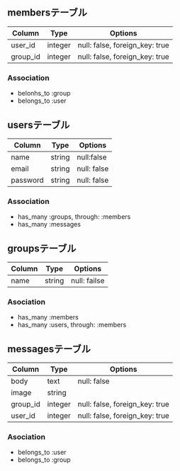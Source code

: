 ## membersテーブル
|Column|Type|Options|
|------|----|-------|
|user_id|integer|null: false, foreign_key: true|
|group_id|integer|null: false, foreign_key: true|

### Association
- belonhs_to :group
- belongs_to :user


## usersテーブル
|Column|Type|Options|
|------|----|-------|
|name|string|null:false|
|email|string|null: false|
|password|string|null: false|

### Association
- has_many :groups, through: :members
- has_many :messages


## groupsテーブル
|Column|Type|Options|
|------|----|-------|
|name|string|null: failse|

### Asociation
- has_many :members
- has_many :users, through: :members


## messagesテーブル
|Column|Type|Options|
|------|----|-------|
|body|text|null: false|
|image|string||
|group_id|integer|null: false, foreign_key: true|
|user_id|integer|null: false, foreign_key: true|

### Asociation
- belongs_to :user
- belongs_to :group



